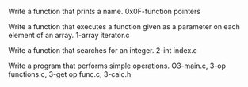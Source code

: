Write a function that prints a name.
0x0F-function pointers

Write a function that executes a function given as a parameter on each element of an array.
1-array iterator.c

Write a function that searches for an integer.
2-int index.c

Write a program that performs simple operations.
O3-main.c, 3-op functions.c, 3-get op func.c, 3-calc.h
